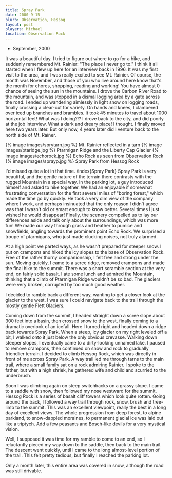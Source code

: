 ```yaml
---
title: Spray Park
date: 2000-9-15
blurb: Observation, Hessog
layout: post
players: Michael
location: Observation Rock
---
```


* September, 2000

It was a beautiful day. I tried to figure out where to go for a hike,
and suddenly remembered Mt. Rainier: "The place I never go to." I
think it all started when I flew up here for an interview back in
1996. It was my first visit to the area, and I was really excited to
see Mt. Rainier. Of course, the month was November, and those of you
who live around here know that's the month for chores, shopping,
reading and working! You have almost 0 chance of seeing the sun in the
mountains.  I drove the Carbon River Road to the mountain, and was
stopped in a dismal logging area by a gate across the road. I ended up
wandering aimlessly in light snow on logging roads, finally crossing a
clear-cut for variety. On hands and knees, I clambered over iced up
branches and brambles. It took 45 minutes to travel about 1000
horizontal feet! What was I doing?!? I drove back to the city, and did
poorly at the job interview. What a dark and dreary place! I
thought. I finally moved here two years later. But only now, 4 years
later did I venture back to the north side of Mt. Rainer.


{% image images/sprytarn.jpg %}
Mt. Rainier reflected in a tarn
{% image images/ptaridge.jpg %}
Ptarmigan Ridge and the Liberty Cap Glacier
{% image images/echorock.jpg %}
Echo Rock as seen from Observation Rock
{% image images/sprayp.jpg %}
Spray Park from Hessog Rock


I'd missed quite a lot in that time. \index{Spray Park}
Spray Park is very beautiful, and
the gentle nature of the terrain there contrasts with the rugged
Mountain in a special way.  In the parking lot, a guy introduced
himself and asked to hike together.  We had an enjoyable if somewhat
frustrating conversation for the first several miles of "boring
forest," which made the time go by quickly. He took a very dim view of
the company where I work, and perhaps insinuated that the only reason
I didn't agree was that I wasn't old or smart enough to know
better. Several times I just wished he would disappear! Finally, the
scenery compelled us to lay our differences aside and talk only about
the surroundings, which was more fun!  We made our way through grass
and heather to pumice and snowfields, angling towards the prominent
point Echo Rock. We surprised a troupe of ptarmigans, who just made
clucking noises, not truly alarmed.


At a high point we parted ways, as he wasn't prepared for steeper snow.
I put on crampons and hiked the icy slopes to the base of 
Observation
Rock. Free of the rather thorny companionship, I felt free and strong
under the sun. Moving quickly, I came to a scree ridge, removed crampons
and made the final hike to the summit. There was a short scramble section
at the very end, on fairly solid basalt. I ate some lunch and admired
the Mountain, thinking that a climb of Ptarmigan Ridge wouldn't be so
bad. The glaciers were very broken, corrupted by too much good weather.


I decided to ramble back a different way, wanting to get a closer look
at the glacier to the west. I was sure I could navigate back to the
trail through the mostly gentle Flett Glaciers.


Coming down from the summit, I headed straight down a scree slope about
300 feet into a basin, then crossed snow to the west, finally coming
to a dramatic overlook of an icefall. Here I turned right and headed
down a ridge back towards Spray Park. When a steep, icy glacier on my
right leveled off a bit, I walked onto it just below the only obvious
crevasse. Walking down steeper slopes, I eventually came to a dirty-looking
unnamed lake. I paused to remove crampons, then continued on snow and rock
to gradually friendlier terrain. I decided to climb Hessog Rock, which was
directly in front of me across Spray Park. A way trail led me through tarns
to the main trail, where a small family sat on a rock admiring Rainier.
I spoke to the father, but with a high shriek, he gathered wife and child
and scurried to the underbrush.


Soon I was climbing again on steep switchbacks on a grassy slope. I came to
a saddle with snow, then followed my nose westward for the summit. Hessog
Rock is a series of basalt cliff towers which look quite rotten. Going around
the back, I followed a way trail through rock, snow, brush and tree-limb
to the summit. This was an excellent viewpoint, really the best in a long day
of excellent views. The whole progression from deep forest, to alpine parkland,
to snow-dappled moraines, to permanent glacial ice was laid out like a
triptych. Add a few peasants and Bosch-like devils for a very mystical vision.


Well, I supposed it was time for my ramble to come to an end, so I reluctantly
pieced my way down to the saddle, then back to the main trail. The descent
went quickly, until I came to the long almost-level portion of the trail.
This felt pretty tedious, but finally I reached the parking lot.


Only a month later, this entire area was covered in snow, although the road was
still drivable.



